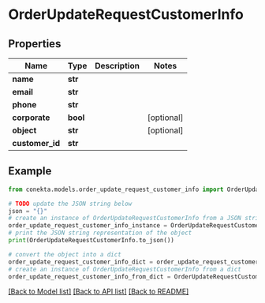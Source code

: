 # OrderUpdateRequestCustomerInfo


## Properties

Name | Type | Description | Notes
------------ | ------------- | ------------- | -------------
**name** | **str** |  | 
**email** | **str** |  | 
**phone** | **str** |  | 
**corporate** | **bool** |  | [optional] 
**object** | **str** |  | [optional] 
**customer_id** | **str** |  | 

## Example

```python
from conekta.models.order_update_request_customer_info import OrderUpdateRequestCustomerInfo

# TODO update the JSON string below
json = "{}"
# create an instance of OrderUpdateRequestCustomerInfo from a JSON string
order_update_request_customer_info_instance = OrderUpdateRequestCustomerInfo.from_json(json)
# print the JSON string representation of the object
print(OrderUpdateRequestCustomerInfo.to_json())

# convert the object into a dict
order_update_request_customer_info_dict = order_update_request_customer_info_instance.to_dict()
# create an instance of OrderUpdateRequestCustomerInfo from a dict
order_update_request_customer_info_from_dict = OrderUpdateRequestCustomerInfo.from_dict(order_update_request_customer_info_dict)
```
[[Back to Model list]](../README.md#documentation-for-models) [[Back to API list]](../README.md#documentation-for-api-endpoints) [[Back to README]](../README.md)


